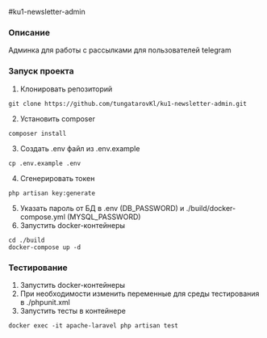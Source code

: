 #ku1-newsletter-admin
### Описание
Админка для работы с рассылками для пользователей telegram
### Запуск проекта
1. Клонировать репозиторий
```
git clone https://github.com/tungatarovKl/ku1-newsletter-admin.git
```
2. Установить composer
```
composer install
```
3. Создать .env файл из .env.example
```
cp .env.example .env
```
4. Сгенерировать токен
```
php artisan key:generate
```
5. Указать пароль от БД в .env (DB_PASSWORD) и ./build/docker-compose.yml (MYSQL_PASSWORD)
6. Запустить docker-контейнеры
```
cd ./build
docker-compose up -d
```
### Тестирование
1. Запустить docker-контейнеры
2. При необходимости изменить переменные для среды тестирования в ./phpunit.xml
3. Запустить тесты в контейнере
```
docker exec -it apache-laravel php artisan test
```
